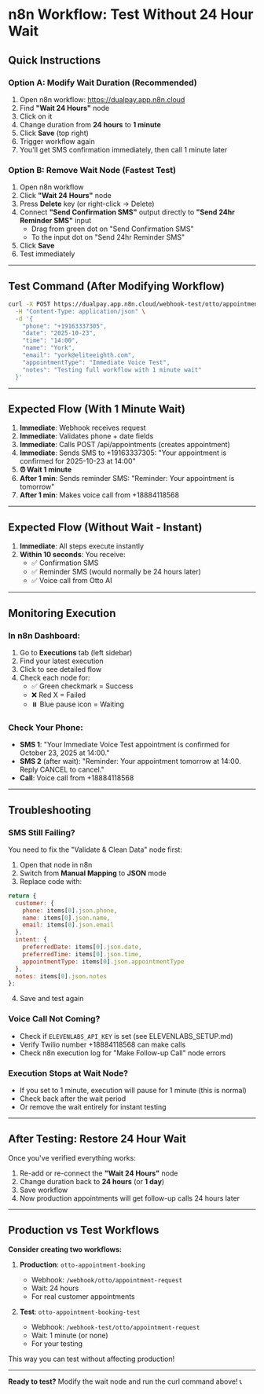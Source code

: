 # n8n Workflow: Test Without 24 Hour Wait

## Quick Instructions

### Option A: Modify Wait Duration (Recommended)
1. Open n8n workflow: https://dualpay.app.n8n.cloud
2. Find **"Wait 24 Hours"** node
3. Click on it
4. Change duration from **24 hours** to **1 minute**
5. Click **Save** (top right)
6. Trigger workflow again
7. You'll get SMS confirmation immediately, then call 1 minute later

### Option B: Remove Wait Node (Fastest Test)
1. Open n8n workflow
2. Click **"Wait 24 Hours"** node
3. Press **Delete** key (or right-click → Delete)
4. Connect **"Send Confirmation SMS"** output directly to **"Send 24hr Reminder SMS"** input
   - Drag from green dot on "Send Confirmation SMS" 
   - To the input dot on "Send 24hr Reminder SMS"
5. Click **Save**
6. Test immediately

---

## Test Command (After Modifying Workflow)

```bash
curl -X POST https://dualpay.app.n8n.cloud/webhook-test/otto/appointment-request \
  -H "Content-Type: application/json" \
  -d '{
    "phone": "+19163337305",
    "date": "2025-10-23",
    "time": "14:00",
    "name": "York",
    "email": "york@eliteeighth.com",
    "appointmentType": "Immediate Voice Test",
    "notes": "Testing full workflow with 1 minute wait"
  }'
```

---

## Expected Flow (With 1 Minute Wait)

1. **Immediate**: Webhook receives request
2. **Immediate**: Validates phone + date fields
3. **Immediate**: Calls POST /api/appointments (creates appointment)
4. **Immediate**: Sends SMS to +19163337305: "Your appointment is confirmed for 2025-10-23 at 14:00"
5. **⏰ Wait 1 minute**
6. **After 1 min**: Sends reminder SMS: "Reminder: Your appointment is tomorrow"
7. **After 1 min**: Makes voice call from +18884118568

---

## Expected Flow (Without Wait - Instant)

1. **Immediate**: All steps execute instantly
2. **Within 10 seconds**: You receive:
   - ✅ Confirmation SMS
   - ✅ Reminder SMS (would normally be 24 hours later)
   - ✅ Voice call from Otto AI

---

## Monitoring Execution

### In n8n Dashboard:
1. Go to **Executions** tab (left sidebar)
2. Find your latest execution
3. Click to see detailed flow
4. Check each node for:
   - ✅ Green checkmark = Success
   - ❌ Red X = Failed
   - ⏸️ Blue pause icon = Waiting

### Check Your Phone:
- **SMS 1**: "Your Immediate Voice Test appointment is confirmed for October 23, 2025 at 14:00."
- **SMS 2** (after wait): "Reminder: Your appointment tomorrow at 14:00. Reply CANCEL to cancel."
- **Call**: Voice call from +18884118568

---

## Troubleshooting

### SMS Still Failing?
You need to fix the "Validate & Clean Data" node first:

1. Open that node in n8n
2. Switch from **Manual Mapping** to **JSON** mode
3. Replace code with:
```javascript
return {
  customer: {
    phone: items[0].json.phone,
    name: items[0].json.name,
    email: items[0].json.email
  },
  intent: {
    preferredDate: items[0].json.date,
    preferredTime: items[0].json.time,
    appointmentType: items[0].json.appointmentType
  },
  notes: items[0].json.notes
};
```
4. Save and test again

### Voice Call Not Coming?
- Check if `ELEVENLABS_API_KEY` is set (see ELEVENLABS_SETUP.md)
- Verify Twilio number +18884118568 can make calls
- Check n8n execution log for "Make Follow-up Call" node errors

### Execution Stops at Wait Node?
- If you set to 1 minute, execution will pause for 1 minute (this is normal)
- Check back after the wait period
- Or remove the wait entirely for instant testing

---

## After Testing: Restore 24 Hour Wait

Once you've verified everything works:

1. Re-add or re-connect the **"Wait 24 Hours"** node
2. Change duration back to **24 hours** (or **1 day**)
3. Save workflow
4. Now production appointments will get follow-up calls 24 hours later

---

## Production vs Test Workflows

**Consider creating two workflows:**

1. **Production**: `otto-appointment-booking`
   - Webhook: `/webhook/otto/appointment-request`
   - Wait: 24 hours
   - For real customer appointments

2. **Test**: `otto-appointment-booking-test`
   - Webhook: `/webhook-test/otto/appointment-request`
   - Wait: 1 minute (or none)
   - For your testing

This way you can test without affecting production!

---

**Ready to test?** Modify the wait node and run the curl command above! 📞
